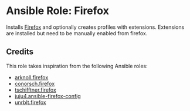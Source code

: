 # Ansible Role: Firefox

Installs [Firefox](https://www.mozilla.org/firefox/) and optionally creates profiles with extensions. Extensions are installed but need to be manually enabled from firefox.

## Credits

This role takes inspiration from the following Ansible roles:

- [arknoll.firefox](https://github.com/arknoll/ansible-role-firefox)
- [conorsch.firefox](https://github.com/conorsch/ansible-role-firefox)
- [tschifftner.firefox](https://github.com/tschifftner/ansible-role-firefox)
- [juju4.ansible-firefox-config](https://github.com/juju4/ansible-firefox-config)
- [unrblt.firefox](https://github.com/unrblt/ansible-role-firefox)